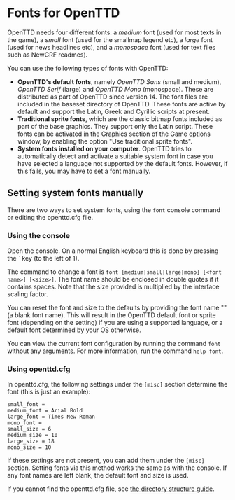 # Fonts for OpenTTD
OpenTTD needs four different fonts:
a _medium_ font (used for most texts in the game),
a _small_ font (used for the smallmap legend etc),
a _large_ font (used for news headlines etc),
and a _monospace_ font (used for text files such as NewGRF readmes).

You can use the following types of fonts with OpenTTD:
- **OpenTTD's default fonts**, namely _OpenTTD Sans_ (small and medium), _OpenTTD Serif_ (large)
  and _OpenTTD Mono_ (monospace). These are distributed as part of OpenTTD since version 14.
  The font files are included in the baseset directory of OpenTTD.
  These fonts are active by default and support the Latin, Greek and Cyrillic scripts at present.
- **Traditional sprite fonts**, which are the classic bitmap fonts included as part of the base graphics.
  They support only the Latin script.
  These fonts can be activated in the Graphics section of the Game options window,
  by enabling the option "Use traditional sprite fonts".
- **System fonts installed on your computer**. OpenTTD tries to automatically detect and activate a suitable
  system font in case you have selected a language not supported by the default fonts.
  However, if this fails, you may have to set a font manually.

## Setting system fonts manually
There are two ways to set system fonts, using the `font` console command or editing the openttd.cfg file.

### Using the console
Open the console. On a normal English keyboard this is done by pressing the \` key (to the left of 1).

The command to change a font is `font [medium|small|large|mono] [<font name>] [<size>]`.
The font name should be enclosed in double quotes if it contains spaces.
Note that the size provided is multiplied by the interface scaling factor.

You can reset the font and size to the defaults by providing the font name "" (a blank font name).
This will result in the OpenTTD default font or sprite font (depending on the setting) if you are
using a supported language, or a default font determined by your OS otherwise.

You can view the current font configuration by running the command `font` without any arguments.
For more information, run the command `help font`.

### Using openttd.cfg
In openttd.cfg, the following settings under the `[misc]` section determine the font (this is just an example):
```
small_font =
medium_font = Arial Bold
large_font = Times New Roman
mono_font =
small_size = 6
medium_size = 10
large_size = 18
mono_size = 10
```

If these settings are not present, you can add them under the `[misc]` section.
Setting fonts via this method works the same as with the console.
If any font names are left blank, the default font and size is used.

If you cannot find the openttd.cfg file, see [the directory structure guide](./directory_structure.md).

